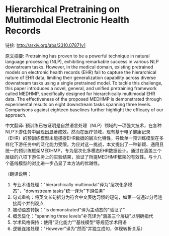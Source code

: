 # Hierarchical Pretraining on Multimodal Electronic Health Records

链接: http://arxiv.org/abs/2310.07871v1

原文摘要:
Pretraining has proven to be a powerful technique in natural language
processing (NLP), exhibiting remarkable success in various NLP downstream
tasks. However, in the medical domain, existing pretrained models on electronic
health records (EHR) fail to capture the hierarchical nature of EHR data,
limiting their generalization capability across diverse downstream tasks using
a single pretrained model. To tackle this challenge, this paper introduces a
novel, general, and unified pretraining framework called MEDHMP, specifically
designed for hierarchically multimodal EHR data. The effectiveness of the
proposed MEDHMP is demonstrated through experimental results on eight
downstream tasks spanning three levels. Comparisons against eighteen baselines
further highlight the efficacy of our approach.

中文翻译:
预训练已被证明是自然语言处理（NLP）领域的一项强大技术，在各种NLP下游任务中展现出显著成效。然而在医疗领域，现有基于电子健康记录（EHR）的预训练模型未能捕捉EHR数据的层次化特性，导致单一预训练模型在多样化下游任务中的泛化能力受限。为应对这一挑战，本文提出了一种新颖、通用且统一的预训练框架MEDHMP，专为层次化多模态EHR数据设计。通过在涵盖三个层级的八项下游任务上的实验结果，验证了所提MEDHMP框架的有效性。与十八个基线模型的对比进一步凸显了本方法的优越性。

（翻译说明：
1. 专业术语处理："hierarchically multimodal"译为"层次化多模态"，"downstream tasks"统一译为"下游任务"
2. 句式重构：将英文长句拆分为符合中文表达习惯的短句，如第一句通过分号连接两个并列观点
3. 被动语态转换："is demonstrated"译为主动态的"验证了"
4. 概念显化："spanning three levels"补充译为"涵盖三个层级"以明确指代
5. 学术风格保持：使用"泛化能力""基线模型"等规范学术用语
6. 逻辑连接处理："However"译为"然而"并独立成句，体现转折关系）
